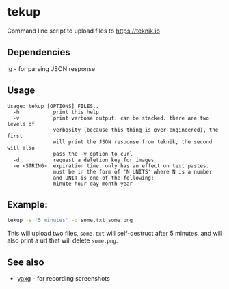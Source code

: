 # tekup
Command line script to upload files to https://teknik.io

## Dependencies

[jq](https://github.com/stedolan/jq) - for parsing JSON response

## Usage

```
Usage: tekup [OPTIONS] FILES..
  -h           print this help
  -v           print verbose output. can be stacked. there are two levels of
               verbosity (because this thing is over-engineered), the first
               will print the JSON response from teknik, the second will also
               pass the -v option to curl
  -d           request a deletion key for images
  -e <STRING>  expiration time. only has an effect on text pastes.
               must be in the form of 'N UNITS' where N is a number
               and UNIT is one of the following:
               minute hour day month year
```

## Example:

``` bash
tekup -e '5 minutes' -d some.txt some.png
```

This will upload two files, `some.txt` will self-destruct after 5 minutes, and will also print a url that will delete `some.png`.

## See also

* [yaxg](https://github.com/DanielFGray/yaxg) - for recording screenshots
